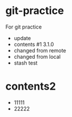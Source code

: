 # git-practice
For git practice

- update
- contents #1 3.1.0
- changed from remote
- changed from local
- stash test 



# contents2

- 11111
- 22222
